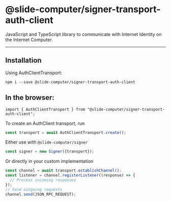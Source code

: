# @slide-computer/signer-transport-auth-client

JavaScript and TypeScript library to communicate with Internet Identity on the Internet Computer.

---

## Installation

Using AuthClientTransport:

```
npm i --save @slide-computer/signer-transport-auth-client
```

## In the browser:

```
import { AuthClientTransport } from "@slide-computer/signer-transport-auth-client";
```

To create an AuthClient transport, run

```js
const transport = await AuthClientTransport.create();
```

Either use with `@slide-computer/signer`

```js
const signer = new Signer({transport});
```

Or directly in your custom implementation

```js
const channel = await transport.establishChannel();
const listener = channel.registerListener((response) => {
  // Process incoming responses
});
// Send outgoing requests
channel.send(JSON_RPC_REQUEST);
```